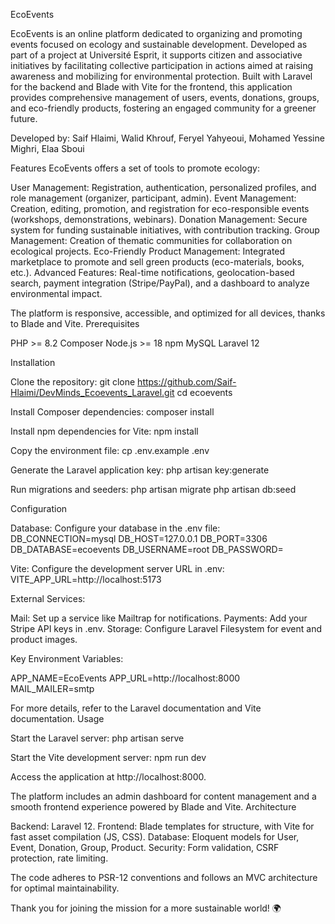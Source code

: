 EcoEvents

EcoEvents is an online platform dedicated to organizing and promoting events focused on ecology and sustainable development. Developed as part of a project at Université Esprit, it supports citizen and associative initiatives by facilitating collective participation in actions aimed at raising awareness and mobilizing for environmental protection.
Built with Laravel for the backend and Blade with Vite for the frontend, this application provides comprehensive management of users, events, donations, groups, and eco-friendly products, fostering an engaged community for a greener future.

Developed by: Saif Hlaimi, Walid Khrouf, Feryel Yahyeoui, Mohamed Yessine Mighri, Elaa Sboui


Features
EcoEvents offers a set of tools to promote ecology:

User Management: Registration, authentication, personalized profiles, and role management (organizer, participant, admin).
Event Management: Creation, editing, promotion, and registration for eco-responsible events (workshops, demonstrations, webinars).
Donation Management: Secure system for funding sustainable initiatives, with contribution tracking.
Group Management: Creation of thematic communities for collaboration on ecological projects.
Eco-Friendly Product Management: Integrated marketplace to promote and sell green products (eco-materials, books, etc.).
Advanced Features: Real-time notifications, geolocation-based search, payment integration (Stripe/PayPal), and a dashboard to analyze environmental impact.

The platform is responsive, accessible, and optimized for all devices, thanks to Blade and Vite.
Prerequisites

PHP >= 8.2
Composer
Node.js >= 18
npm
MySQL
Laravel 12

Installation

Clone the repository:
git clone https://github.com/Saif-Hlaimi/DevMinds_Ecoevents_Laravel.git
cd ecoevents


Install Composer dependencies:
composer install


Install npm dependencies for Vite:
npm install


Copy the environment file:
cp .env.example .env


Generate the Laravel application key:
php artisan key:generate


Run migrations and seeders:
php artisan migrate
php artisan db:seed



Configuration

Database: Configure your database in the .env file:
DB_CONNECTION=mysql
DB_HOST=127.0.0.1
DB_PORT=3306
DB_DATABASE=ecoevents
DB_USERNAME=root
DB_PASSWORD=


Vite: Configure the development server URL in .env:
VITE_APP_URL=http://localhost:5173


External Services:

Mail: Set up a service like Mailtrap for notifications.
Payments: Add your Stripe API keys in .env.
Storage: Configure Laravel Filesystem for event and product images.


Key Environment Variables:

APP_NAME=EcoEvents
APP_URL=http://localhost:8000
MAIL_MAILER=smtp



For more details, refer to the Laravel documentation and Vite documentation.
Usage

Start the Laravel server:
php artisan serve


Start the Vite development server:
npm run dev

Access the application at http://localhost:8000.


The platform includes an admin dashboard for content management and a smooth frontend experience powered by Blade and Vite.
Architecture

Backend: Laravel 12.
Frontend: Blade templates for structure, with Vite for fast asset compilation (JS, CSS).
Database: Eloquent models for User, Event, Donation, Group, Product.
Security: Form validation, CSRF protection, rate limiting.

The code adheres to PSR-12 conventions and follows an MVC architecture for optimal maintainability.

Thank you for joining the mission for a more sustainable world! 🌍
